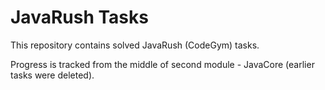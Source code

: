 # JavaRush Tasks

This repository contains solved JavaRush (CodeGym) tasks.

Progress is tracked from the middle of second module - JavaCore (earlier tasks were deleted).
 
